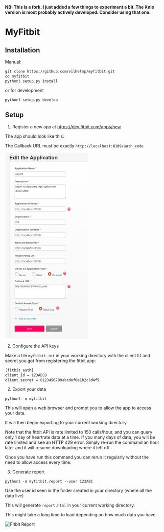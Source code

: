 
**NB: This is a fork. I just added a few things to experiment a bit. The Knio version is most probably actively developed. Consider using that one.**

# MyFitbit


## Installation


Manual:

```
git clone https://github.com/vilhelmp/myfitbit.git
cd myfitbit
python3 setup.py install
```
or for development

```
python3 setup.py develop
```

## Setup

1. Register a new app at https://dev.fitbit.com/apps/new

The app should look like this:

The Callback URL must be exactly `http://localhost:8189/auth_code`

<img src="docs/fitbit_app.png" width="271" height="606">


2. Configure the API keys

Make a file `myfitbit.ini` in your working directory with the client ID and secret you got from registering the fitbit app:

```
[fitbit_auth]
client_id = 123ABCD
client_secret = 0123456789abcdef0a1b2c3d4f5
```

2. Export your data

```
python3 -m myfitbit
```

This will open a web browser and prompt you to allow the app to access your data.

It will then begin exporting to your current working directory.

Note that the fitbit API is rate limited to 150 calls/hour, and you can query only 1 day of heartrate data at a time. If you many days of data, you will be rate limited and see an HTTP 429 error. Simply re-run the command an hour later and it will resume downloading where it left off.

Once you have run this command you can rerun it regularly without the need to allow access every time.


3. Generate report


```
python3 -m myfitbit.report --user 123ABC
```

Use the user id seen in the folder created in your directory (where all the data live)

This will generate `report.html` in your current working directory.

This might take a long time to load depending on how much data you have.


![Fitbit Report](docs/fitbit.png)
